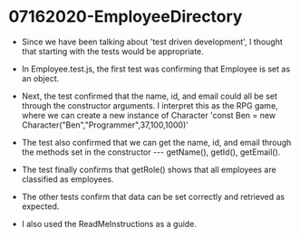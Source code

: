 # 07162020-EmployeeDirectory

* Since we have been talking about 'test driven development', I thought that starting with the tests would be appropriate.

- In Employee.test.js, the first test was confirming that Employee is set as an object.
- Next, the test confirmed that the name, id, and email could all be set through the constructor arguments.  I interpret this as the RPG game, where we can create a new instance of Character 'const Ben = new Character("Ben","Programmer",37,100,1000)'
- The test also confirmed that we can get the name, id, and email through the methods set in the constructor --- getName(), getId(), getEmail().
- The test finally confirms that getRole() shows that all employees are classified as employees.

- The other tests confirm that data can be set correctly and retrieved as expected.

* I also used the ReadMeInstructions as a guide.
